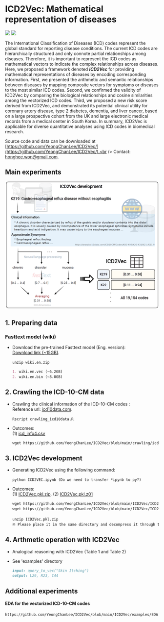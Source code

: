 # ICD2Vec: Mathematical representation of diseases
<img src="https://img.shields.io/badge/Python-3766AB?style=flat-square&logo=Python&logoColor=white"/></a>
<img src="https://img.shields.io/badge/R-276DC3?style=flat-square&logo=R&logoColor=white"/></a>

The International Classification of Diseases (ICD) codes represent the global standard for reporting disease conditions. The current ICD codes are hierarchically structured and only connote partial relationships among diseases. Therefore, it is important to represent the ICD codes as mathematical vectors to indicate the complex relationships across diseases. Here, we proposed a framework denoted **_ICD2Vec_** for providing mathematical representations of diseases by encoding corresponding information. First, we presented the arithmetic and semantic relationships between diseases by mapping composite vectors for symptoms or diseases to the most similar ICD codes. Second, we confirmed the validity of ICD2Vec by comparing the biological relationships and cosine similarities among the vectorized ICD codes. Third, we proposed a new risk score derived from ICD2Vec, and demonstrated its potential clinical utility for coronary artery disease, type 2 diabetes, dementia, and liver cancer, based on a large prospective cohort from the UK and large electronic medical records from a medical center in South Korea. In summary, ICD2Vec is applicable for diverse quantitative analyses using ICD codes in biomedical research.


Source code and data can be downloaded at [https://github.com/YeongChanLee/ICD2Vec/](https://github.com/YeongChanLee/ICD2Vec/).<br />
Contact: [honghee.won@gmail.com](mailto:honghee.won@gmail.com).<br />
## Main experiments

![Overview](https://github.com/YeongChanLee/ICD2Vec/blob/main/ICD2Vec/ICD2Vec_overview_abb.PNG)

## **1. Preparing data**
### Fasttext model (wiki)
- Download the pre-trained Fasttext model (Eng. version):<br />
[Download link (~15GB)](https://dl.fbaipublicfiles.com/fasttext/vectors-wiki/wiki.en.zip). 

    `unzip wiki.en.zip`
    ```markdown
    1. wiki.en.vec (~6.2GB)
    2. wiki.en.bin (~8.0GB)
    ```

## **2. Crawling the ICD-10-CM data**
- Crawling the clinical information of the ICD-10-CM codes :<br />
Reference url: [icd10data.com](https://www.icd10data.com/). 

    `Rscript crawling_icd10data.R`

- Outcomes: <br />
(1) [icd_info4.csv](https://github.com/YeongChanLee/ICD2Vec/blob/main/crawling/icd_info4.csv)

    ```markdown
    wget https://github.com/YeongChanLee/ICD2Vec/blob/main/crawling/icd_info4.csv

    ```


## **3. ICD2Vec development**
- Generating ICD2Vec using the following command:<br />

    `python ICD2VEC.ipynb (Do we need to transfer *ipynb to py?)`

- Outcomes: <br />
(1) [ICD2Vec.pkl.zip](https://github.com/YeongChanLee/ICD2Vec/blob/main/ICD2Vec/ICD2Vec/ICD2Vec.pkl.zip), (2) [ICD2Vec.pkl.z01](https://github.com/YeongChanLee/ICD2Vec/blob/main/ICD2Vec/ICD2Vec/ICD2Vec.pkl.z01)

    ```markdown
    wget https://github.com/YeongChanLee/ICD2Vec/blob/main/ICD2Vec/ICD2Vec/ICD2Vec.pkl.zip
    wget https://github.com/YeongChanLee/ICD2Vec/blob/main/ICD2Vec/ICD2Vec/ICD2Vec.pkl.z01
    
    unzip ICD2Vec.pkl.zip
    ※ Please place it in the same directory and decompress it through the .zip format file.
    ```
    
## **4. Arthmetic operation with ICD2Vec**
- Analogical reasoning with ICD2Vec (Table 1 and Table 2)<br />
- See 'examples' directory

    ```markdown
    input: query_to_vec("Skin Itching")
    output: L29, R23, C44
    ```

## Additional experiments
#### EDA for the vectorized ICD-10-CM codes
    https://github.com/YeongChanLee/ICD2Vec/blob/main/ICD2Vec/examples/EDA.Rmd

